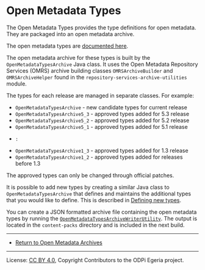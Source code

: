 <!-- SPDX-License-Identifier: CC-BY-4.0 -->
<!-- Copyright Contributors to the ODPi Egeria project. -->

# Open Metadata Types

The Open Metadata Types provides the type definitions for open metadata.
They are packaged into an open metadata archive.

The open metadata types are [documented here](https://egeria-project.org/types).

The open metadata archive for these types is built by the `OpenMetadataTypesArchive` Java class.
It uses the Open Metadata Repository Services (OMRS) archive building
classes `OMRSArchiveBuilder` and `OMRSArchiveHelper` found in the `repository-services-archive-utilities` module.

The types for each release are managed in separate classes. For example:
* `OpenMetadataTypesArchive` - new candidate types for current release
* `OpenMetadataTypesArchive5_3` - approved types added for 5.3 release
* `OpenMetadataTypesArchive5_2` - approved types added for 5.2 release
* `OpenMetadataTypesArchive5_1` - approved types added for 5.1 release
*     :
* `OpenMetadataTypesArchive1_3` - approved types added for 1.3 release
* `OpenMetadataTypesArchive1_2` - approved types added for releases before 1.3

The approved types can only be changed through official patches.

It is possible to add new types by creating a similar Java class to `OpenMetadataTypesArchive` that defines
and maintains the additional types that you would like to define.  This is described in [Defining new types](https://egeria-project.org/guides/developer/open-metadata-archives/defining-new-types/).

You can create a JSON formatted archive file containing the open metadata types by running the
[`OpenMetadataTypesArchiveWriterUtility`](../open-metadata-types-utility).  The output is located in the `content-packs` directory and is included in the next build.

----

* [Return to Open Metadata Archives](..)

----
License: [CC BY 4.0](https://creativecommons.org/licenses/by/4.0/),
Copyright Contributors to the ODPi Egeria project.